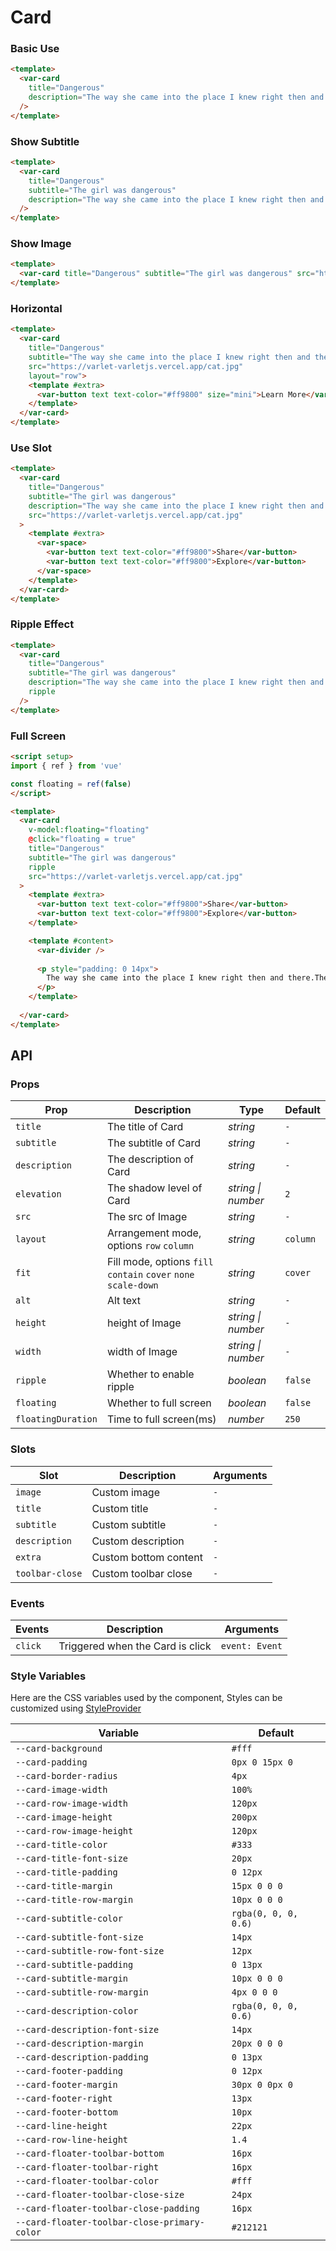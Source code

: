 # Card

### Basic Use

```html
<template>
  <var-card
    title="Dangerous"
    description="The way she came into the place I knew right then and there.There was something different about this girl.The way she moved her hair her face her lines.Divinity in motion as she stalked the room.I could feel the aura of her presence.Every head turned feeling passion and lust.The girl was persuasive the girl I could not trust.The girl was bad.The girl was dangerous."
  />
</template>
```

### Show Subtitle

```html
<template>
  <var-card
    title="Dangerous"
    subtitle="The girl was dangerous"
    description="The way she came into the place I knew right then and there.There was something different about this girl.The way she moved her hair her face her lines.Divinity in motion as she stalked the room.I could feel the aura of her presence.Every head turned feeling passion and lust.The girl was persuasive the girl I could not trust.The girl was bad.The girl was dangerous."
  />
</template>
```

### Show Image

```html
<template>
  <var-card title="Dangerous" subtitle="The girl was dangerous" src="https://varlet-varletjs.vercel.app/cat.jpg" />
</template>
```

### Horizontal

```html
<template>
  <var-card 
    title="Dangerous"
    subtitle="The way she came into the place I knew right then and there.There was something different about this girl.The way she moved her hair her face her lines.Divinity in motion as she stalked the room.I could feel the aura of her presence.Every head turned feeling passion and lust.The girl was persuasive the girl I could not trust.The girl was bad.The girl was dangerous."
    src="https://varlet-varletjs.vercel.app/cat.jpg"
    layout="row">
    <template #extra>
      <var-button text text-color="#ff9800" size="mini">Learn More</var-button>
    </template>
  </var-card>
</template>
```

### Use Slot

```html
<template>
  <var-card
    title="Dangerous"
    subtitle="The girl was dangerous"
    description="The way she came into the place I knew right then and there.There was something different about this girl.The way she moved her hair her face her lines.Divinity in motion as she stalked the room.I could feel the aura of her presence.Every head turned feeling passion and lust.The girl was persuasive the girl I could not trust.The girl was bad.The girl was dangerous."
    src="https://varlet-varletjs.vercel.app/cat.jpg"
  >
    <template #extra>
      <var-space>
        <var-button text text-color="#ff9800">Share</var-button>
        <var-button text text-color="#ff9800">Explore</var-button>
      </var-space>
    </template>
  </var-card>
</template>
```

### Ripple Effect

```html
<template>
  <var-card
    title="Dangerous"
    subtitle="The girl was dangerous"
    description="The way she came into the place I knew right then and there.There was something different about this girl.The way she moved her hair her face her lines.Divinity in motion as she stalked the room.I could feel the aura of her presence.Every head turned feeling passion and lust.The girl was persuasive the girl I could not trust.The girl was bad.The girl was dangerous."
    ripple
  />
</template>
```

### Full Screen

```html
<script setup>
import { ref } from 'vue'

const floating = ref(false)
</script>

<template>
  <var-card
    v-model:floating="floating"
    @click="floating = true"
    title="Dangerous"
    subtitle="The girl was dangerous"
    ripple
    src="https://varlet-varletjs.vercel.app/cat.jpg"
  >
    <template #extra>
      <var-button text text-color="#ff9800">Share</var-button>
      <var-button text text-color="#ff9800">Explore</var-button>
    </template>

    <template #content>
      <var-divider />
      
      <p style="padding: 0 14px">
        The way she came into the place I knew right then and there.There was something different about this girl.The way she moved her hair her face her lines.Divinity in motion as she stalked the room.I could feel the aura of her presence.Every head turned feeling passion and lust.The girl was persuasive the girl I could not trust.The girl was bad.The girl was dangerous.
      </p>
    </template>
    
  </var-card>
</template>
```

## API

### Props

| Prop                  | Description                                                     | Type               | Default |
|-----------------------|-----------------------------------------------------------------| ------------------ | ------- |
| `title`               | The title of Card                                               | _string_           | `-`     |
| `subtitle`            | The subtitle of Card                                            | _string_           | `-`     |
| `description`         | The description of Card                                         | _string_           | `-`     |
| `elevation`           | The shadow level of Card                                        | _string \| number_ | `2`     |
| `src`                 | The src of Image                                                | _string_           | `-`     |
| `layout`              | Arrangement mode, options `row` `column`                        | _string_           | `column` |
| `fit`                 | Fill mode, options `fill` `contain` `cover` `none` `scale-down` | _string_           | `cover` |
| `alt`                 | Alt text                                                        | _string_           | `-`     |
| `height`              | height of Image                                                 | _string \| number_ | `-`     |
| `width`               | width of Image                                                  | _string \| number_ | `-`     |
| `ripple`              | Whether to enable ripple                                        | _boolean_          | `false` |
| `floating`            | Whether to full screen                                          |_boolean_          | `false`  |
| `floatingDuration`    | Time to full screen(ms)                                         |_number_          | `250`    |

### Slots

| Slot          | Description                  | Arguments |
| ------------- |------------------------------| --------- |
| `image`       | Custom image                 | `-`       |
| `title`       | Custom title                 | `-`       |
| `subtitle`    | Custom subtitle              | `-`       |
| `description` | Custom description           | `-`       |
| `extra`       | Custom bottom content        | `-`       |
| `toolbar-close` | Custom toolbar close         | `-`  |

### Events

| Events  | Description                      | Arguments      |
| ------- | -------------------------------- | -------------- |
| `click` | Triggered when the Card is click | `event: Event` |

### Style Variables

Here are the CSS variables used by the component, Styles can be customized using [StyleProvider](#/en-US/style-provider)

| Variable                                     | Default              |
|----------------------------------------------|----------------------|
| `--card-background`                          | `#fff`               |
| `--card-padding`                             | `0px 0 15px 0`       |
| `--card-border-radius`                       | `4px`                |
| `--card-image-width`                         | `100%`               |
| `--card-row-image-width`                     | `120px`              |
| `--card-image-height`                        | `200px`              |
| `--card-row-image-height`                    | `120px`              |
| `--card-title-color`                         | `#333`               |
| `--card-title-font-size`                     | `20px`               |
| `--card-title-padding`                       | `0 12px`             |
| `--card-title-margin`                        | `15px 0 0 0`         |
| `--card-title-row-margin`                    | `10px 0 0 0`         |
| `--card-subtitle-color`                      | `rgba(0, 0, 0, 0.6)` |
| `--card-subtitle-font-size`                  | `14px`               |
| `--card-subtitle-row-font-size`              | `12px`               |
| `--card-subtitle-padding`                    | `0 13px`             |
| `--card-subtitle-margin`                     | `10px 0 0 0`         |
| `--card-subtitle-row-margin`                 | `4px 0 0 0`          |
| `--card-description-color`                   | `rgba(0, 0, 0, 0.6)` |
| `--card-description-font-size`               | `14px`               |
| `--card-description-margin`                  | `20px 0 0 0`         |
| `--card-description-padding`                 | `0 13px`             |
| `--card-footer-padding`                      | `0 12px`             |
| `--card-footer-margin`                       | `30px 0 0px 0`       |
| `--card-footer-right`                        | `13px`               |
| `--card-footer-bottom`                       | `10px`               |
| `--card-line-height`                         | `22px`               |
| `--card-row-line-height`                     | `1.4`                |
| `--card-floater-toolbar-bottom`              | `16px`               |
| `--card-floater-toolbar-right`               | `16px`               |
| `--card-floater-toolbar-color`               | `#fff`               |
| `--card-floater-toolbar-close-size`          | `24px`               |
| `--card-floater-toolbar-close-padding`       | `16px`               |
| `--card-floater-toolbar-close-primary-color` | `#212121`            |

